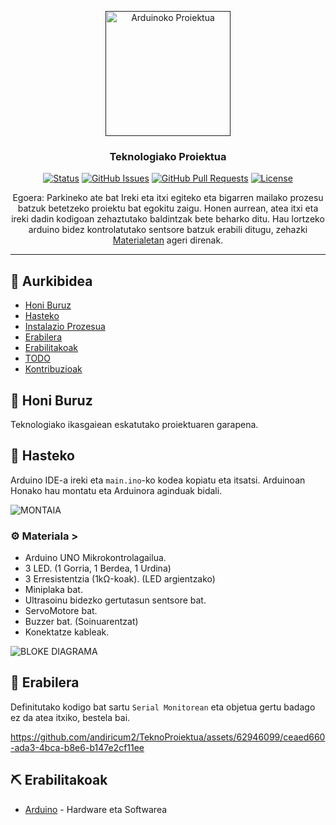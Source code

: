 <p align="center">
  <a href="" rel="noopener">
 <img width=200px height=200px src="https://upload.wikimedia.org/wikipedia/commons/thumb/7/73/Arduino_IDE_logo.svg/2048px-Arduino_IDE_logo.svg.png" alt="Arduinoko Proiektua"></a>
</p>

<h3 align="center">Teknologiako Proiektua</h3>

<div align="center">

[![Status](https://img.shields.io/badge/status-active-success.svg)]()
[![GitHub Issues](https://img.shields.io/github/issues/andiricum2/TeknoProiektua.svg)](/issues)
[![GitHub Pull Requests](https://img.shields.io/github/issues-pr/andiricum2/TeknoProiektua.svg)](/pulls)
[![License](https://img.shields.io/badge/license-MIT-blue.svg)](/LICENSE)

</div>

<div align="center">
Egoera: Parkineko ate bat Ireki eta itxi egiteko eta bigarren mailako prozesu batzuk betetzeko proiektu bat egokitu zaigu. Honen aurrean, atea itxi eta ireki dadin kodigoan zehaztutako baldintzak bete beharko ditu. Hau lortzeko arduino bidez kontrolatutako sentsore batzuk erabili ditugu, zehazki <a href="/#%EF%B8%8F-materiala-">Materialetan</a> ageri direnak.
</div>

---

## 📝 Aurkibidea

- [Honi Buruz](#info)
- [Hasteko](#hasteko)
- [Instalazio Prozesua](#instalazioa)
- [Erabilera](#erabilera)
- [Erabilitakoak](#erabilitakoak)
- [TODO](../TODO.md)
- [Kontribuzioak](../CONTRIBUTING.md)


## 🧐 Honi Buruz <a name = "info"></a>

Teknologiako ikasgaiean eskatutako proiektuaren garapena.

## 🏁 Hasteko <a name = "hasteko"></a>

Arduino IDE-a ireki eta ```main.ino```-ko kodea kopiatu eta itsatsi.
Arduinoan Honako hau montatu eta Arduinora aginduak bidali.

![MONTAIA](https://github.com/andiricum2/TeknoProiektua/assets/62946099/e1029b1f-09e8-4b9c-b1a7-cef42f77d14d)

### ⚙️ Materiala <a name = "materiala"></a>>

- Arduino UNO Mikrokontrolagailua.
- 3 LED. (1 Gorria, 1 Berdea, 1 Urdina)
- 3 Erresistentzia (1kΩ-koak). (LED argientzako)
- Miniplaka bat.
- Ultrasoinu bidezko gertutasun sentsore bat.
- ServoMotore bat.
- Buzzer bat. (Soinuarentzat)
- Konektatze kableak.

![BLOKE DIAGRAMA](https://github.com/andiricum2/TeknoProiektua/assets/62946099/164473c2-7087-48b4-adaf-c606f4ce403a)

## 🎈 Erabilera <a name="erabilera"></a>

Definitutako kodigo bat sartu ``Serial Monitorean`` eta objetua gertu badago ez da atea itxiko, bestela bai.

https://github.com/andiricum2/TeknoProiektua/assets/62946099/ceaed660-ada3-4bca-b8e6-b147e2cf11ee

## ⛏️ Erabilitakoak <a name = "erabilitakoak"></a>

- [Arduino](https://www.arduino.cc) - Hardware eta Softwarea
